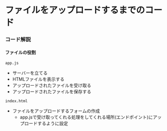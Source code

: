 # ファイルをアップロードするまでのコード

### コード解説

#### ファイルの役割
`app.js`
- サーバーを立てる
- HTMLファイルを表示する
- アップロードされたファイルを受け取る
- アップロードされたファイルを保存する

`index.html`
- ファイルをアップロードするフォームの作成
    - app.jsで受け取ってくれる処理をしてくれる場所(エンドポイント)にアップロードするように設定

